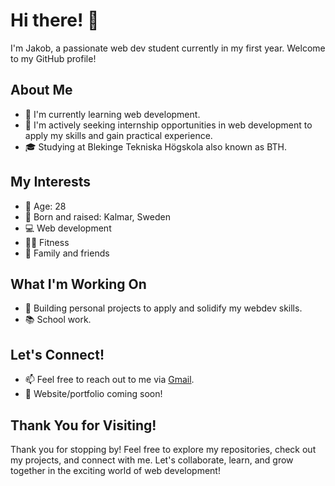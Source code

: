 # Hi there! 👋

I'm Jakob, a passionate web dev student currently in my first year. Welcome to my GitHub profile!

## About Me

- 🌱 I'm currently learning web development.
- 💼 I'm actively seeking internship opportunities in web development to apply my skills and gain practical experience.
- 🎓 Studying at Blekinge Tekniska Högskola also known as BTH.

## My Interests

- 🎂 Age: 28
- 📍 Born and raised: Kalmar, Sweden
- 💻 Web development
- 🏋️‍♂️ Fitness
- 🤝 Family and friends

## What I'm Working On

- 🚀 Building personal projects to apply and solidify my webdev skills.
- 📚 School work.

## Let's Connect!

- 📫 Feel free to reach out to me via [Gmail](jkberiksson@gmail.com).
- 💬 Website/portfolio coming soon!

## Thank You for Visiting!

Thank you for stopping by! Feel free to explore my repositories, check out my projects, and connect with me. Let's collaborate, learn, and grow together in the exciting world of web development!
